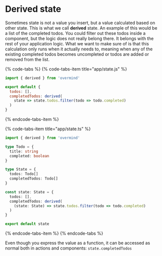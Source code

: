 # Derived state

Sometimes state is not a value you insert, but a value calculated based on other state. This is what we call **derived** state. An example of this would be a list of the completed todos. You could filter out these todos inside a component, but the logic does not really belong there. It belongs with the rest of your application logic. What we want to make sure of is that this calculation only runs when it actually needs to, meaning when any of the existing completed todos becomes uncompleted or todos are added or removed from the list.

{% code-tabs %}
{% code-tabs-item title="app/state.js" %}
```javascript
import { derived } from 'overmind'

export default {
  todos: [],
  completedTodos: derived(
    state => state.todos.filter(todo => todo.completed)
  )
}
```
{% endcode-tabs-item %}

{% code-tabs-item title="app/state.ts" %}
```typescript
import { derived } from 'overmind'

type Todo = {
  title: string
  completed: boolean
}

type State = {
  todos: Todo[]
  completedTodos: Todo[]
}

const state: State = {
  todos: [],
  completedTodos: derived(
    (state: State) => state.todos.filter(todo => todo.completed)
  )
}

export default state
```
{% endcode-tabs-item %}
{% endcode-tabs %}

Even though you express the value as a function, it can be accessed as normal both in actions and components: `state.completedTodos`

